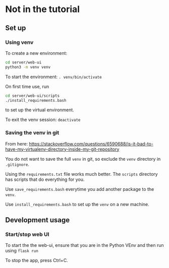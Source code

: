 # Not in the tutorial

## Set up

### Using venv

To create a new environment:

```bash
cd server/web-ui
python3 -m venv venv
```

To start the environment: `. venv/bin/activate`

On first time use, run

```bash
cd server/web-ui/scripts
./install_requirements.bash
```

to set up the virtual environment.

To exit the venv session: `deactivate`

### Saving the venv in git

From here:
<https://stackoverflow.com/questions/6590688/is-it-bad-to-have-my-virtualenv-directory-inside-my-git-repository>

You do not want to save the full `venv` in git, so exclude the `venv` directory
in `.gitignore`.

Using the `requirements.txt` file works much better. The `scripts` directory
has scripts that do everything for you.

Use `save_requirements.bash` everytime you add another package to the `venv`.

Use `install_requirements.bash` to set up the `venv` on a new machine.

## Development usage

### Start/stop web UI

To start the the web-ui, ensure that you are in the Python VEnv and then run
using `flask run`

To stop the app, press Ctrl+C.


